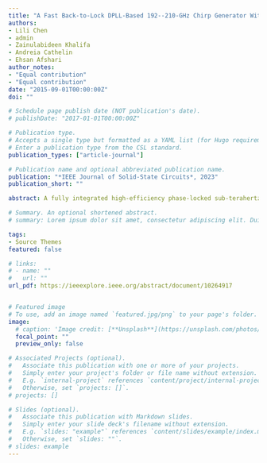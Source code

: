 ```yaml
---
title: "A Fast Back-to-Lock DPLL-Based 192--210-GHz Chirp Generator With +5.9-dBm Peak Output Power for Sub-THz Imaging and Sensing"
authors:
- Lili Chen
- admin
- Zainulabideen Khalifa
- Andreia Cathelin
- Ehsan Afshari
author_notes:
- "Equal contribution"
- "Equal contribution"
date: "2015-09-01T00:00:00Z"
doi: ""

# Schedule page publish date (NOT publication's date).
# publishDate: "2017-01-01T00:00:00Z"

# Publication type.
# Accepts a single type but formatted as a YAML list (for Hugo requirements).
# Enter a publication type from the CSL standard.
publication_types: ["article-journal"]

# Publication name and optional abbreviated publication name.
publication: "*IEEE Journal of Solid-State Circuits*, 2023"
publication_short: ""

abstract: A fully integrated high-efficiency phase-locked sub-terahertz (THz) radiator is reported in this article, implemented in a 55-nm SiGe BiCMOS process. This radiator is capable of generating 192–210-GHz chirps, which can be used for the new generation of automotive and imaging radar systems. It consists of a low-power millimeter-wave digital phase-locked loop (DPLL)-based chirp generator, a high-efficiency 6  multiplier chain, and an on-chip folded slot antenna. By incorporating a 32-entry lookup table into the millimeter-wave DPLL, a fast back-to-lock feature is realized at the end of each chirp signal. In addition, this chirp generator prototype achieves  5.9/  19.2-dBm sub-THz power/effective isotropic radiated power (EIRP), which is among the highest in all the phase-locked sources at this frequency range. Its 3.0% dc-to-THz efficiency is at least 5* higher than all previously published works.

# Summary. An optional shortened abstract.
# summary: Lorem ipsum dolor sit amet, consectetur adipiscing elit. Duis posuere tellus ac convallis placerat. Proin tincidunt magna sed ex sollicitudin condimentum.

tags:
- Source Themes
featured: false

# links:
# - name: ""
#   url: ""
url_pdf: https://ieeexplore.ieee.org/abstract/document/10264917


# Featured image
# To use, add an image named `featured.jpg/png` to your page's folder. 
image:
  # caption: 'Image credit: [**Unsplash**](https://unsplash.com/photos/jdD8gXaTZsc)'
  focal_point: ""
  preview_only: false

# Associated Projects (optional).
#   Associate this publication with one or more of your projects.
#   Simply enter your project's folder or file name without extension.
#   E.g. `internal-project` references `content/project/internal-project/index.md`.
#   Otherwise, set `projects: []`.
# projects: []

# Slides (optional).
#   Associate this publication with Markdown slides.
#   Simply enter your slide deck's filename without extension.
#   E.g. `slides: "example"` references `content/slides/example/index.md`.
#   Otherwise, set `slides: ""`.
# slides: example
---
```

